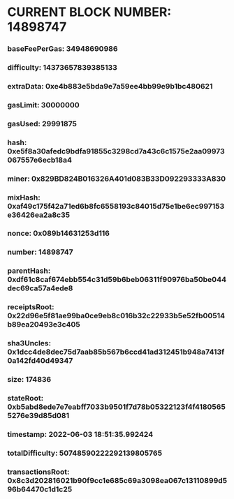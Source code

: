 # CURRENT BLOCK NUMBER: 14898747

### baseFeePerGas: 34948690986
### difficulty: 14373657839385133
### extraData: 0xe4b883e5bda9e7a59ee4bb99e9b1bc480621
### gasLimit: 30000000
### gasUsed: 29991875
### hash: 0xe5f8a30afedc9bdfa91855c3298cd7a43c6c1575e2aa09973067557e6ecb18a4
### miner: 0x829BD824B016326A401d083B33D092293333A830
### mixHash: 0xaf49c175f42a71ed6b8fc6558193c84015d75e1be6ec997153e36426ea2a8c35
### nonce: 0x089b14631253d116
### number: 14898747
### parentHash: 0xdf61c8caf674ebb554c31d59b6beb06311f90976ba50be044dec69ca57a4ede8
### receiptsRoot: 0x22d96e5f81ae99ba0ce9eb8c016b32c22933b5e52fb00514b89ea20493e3c405
### sha3Uncles: 0x1dcc4de8dec75d7aab85b567b6ccd41ad312451b948a7413f0a142fd40d49347
### size: 174836
### stateRoot: 0xb5abd8ede7e7eabff7033b9501f7d78b05322123f4f41805655276e39d85d081
### timestamp: 2022-06-03 18:51:35.992424
### totalDifficulty: 50748590222292139805765
### transactionsRoot: 0x8c3d202816021b90f9cc1e685c69a3098ea067c13110899d596b64470c1d1c25
